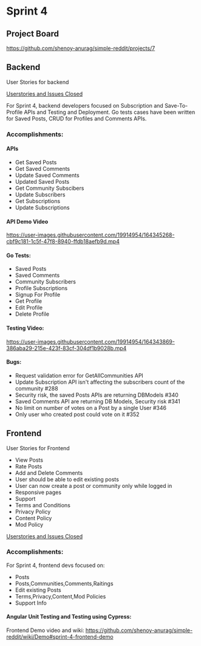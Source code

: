 # Sprint 4

## Project Board
<https://github.com/shenoy-anurag/simple-reddit/projects/7>

## Backend
User Stories for backend

[Userstories and Issues Closed](https://github.com/shenoy-anurag/simple-reddit/issues?q=is%3Aissue+is%3Aclosed+label%3Asprint4+label%3A%22User+Stories+-+BE%22)

For Sprint 4, backend developers focused on Subscription and Save-To-Profile APIs and Testing and Deployment. Go tests cases have been written for Saved Posts, CRUD for Profiles and Comments APIs.

### Accomplishments:

#### APIs
- Get Saved Posts
- Get Saved Comments
- Update Saved Comments
- Updated Saved Posts
- Get Community Subscibers
- Update Subscribers
- Get Subscriptions
- Update Subscriptions

#### API Demo Video
https://user-images.githubusercontent.com/19914954/164345268-cbf9c181-1c5f-47f8-8940-ffdb18aefb9d.mp4

#### Go Tests:
- Saved Posts
- Saved Comments
- Community Subscribers
- Profile Subscriptions
- Signup For Profile
- Get Profile
- Edit Profile
- Delete Profile

#### Testing Video:
https://user-images.githubusercontent.com/19914954/164343869-386aba29-215e-423f-83cf-304df1b9028b.mp4

#### Bugs:
- Request validation error for GetAllCommunities API
- Update Subscription API isn't affecting the subscribers count of the community #288
- Security risk, the saved Posts APIs are returning DBModels #340
- Saved Comments API are returning DB Models, Security risk #341
- No limit on number of votes on a Post by a single User #346
- Only user who created post could vote on it #352

## Frontend
User Stories for Frontend

- View Posts
- Rate Posts
- Add and Delete Comments
- User should be able to edit existing posts
- User can now create a post or community only while logged in
- Responsive pages
- Support
- Terms and Conditions
- Privacy Policy
- Content Policy
- Mod Policy

[Userstories and Issues Closed](https://github.com/shenoy-anurag/simple-reddit/issues?q=is%3Aissue+is%3Aclosed+label%3Asprint4+label%3A%22User+Stories+-+FE%22)

### Accomplishments:

For Sprint 4, frontend devs focused on:
- Posts
- Posts,Communities,Comments,Raitings
- Edit existing Posts
- Terms,Privacy,Content,Mod Policies
- Support Info

#### Angular Unit Testing and Testing using Cypress:

Frontend Demo video and wiki: <https://github.com/shenoy-anurag/simple-reddit/wiki/Demo#sprint-4-frontend-demo>
